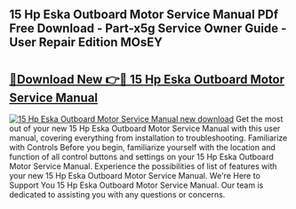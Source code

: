 ## 15 Hp Eska Outboard Motor Service Manual PDf Free Download - Part-x5g Service Owner Guide - User Repair Edition MOsEY

# <h2><a href="http://bc8262.oget.top/?id=15+Hp+Eska+Outboard+Motor+Service+Manual">🔗Download New 👉🔴 15 Hp Eska Outboard Motor Service Manual</a></h2>

[![15 Hp Eska Outboard Motor Service Manual new download](https://i.imgur.com/5g1atiW.png)](http://bc8262.oget.top/?id=15+Hp+Eska+Outboard+Motor+Service+Manual)
Get the most out of your new 15 Hp Eska Outboard Motor Service Manual with this user manual, covering everything from installation to troubleshooting. Familiarize with Controls Before you begin, familiarize yourself with the location and function of all control buttons and settings on your 15 Hp Eska Outboard Motor Service Manual. Experience the possibilities of list of features with your new 15 Hp Eska Outboard Motor Service Manual. We're Here to Support You 15 Hp Eska Outboard Motor Service Manual. Our team is dedicated to assisting you with any questions or concerns.
